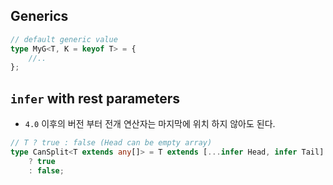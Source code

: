 ## Generics

```ts
// default generic value
type MyG<T, K = keyof T> = {
	//..
};
```

## `infer` with rest parameters

- `4.0` 이후의 버전 부터 전개 연산자는 마지막에 위치 하지 않아도 된다.

```ts
// T ? true : false (Head can be empty array)
type CanSplit<T extends any[]> = T extends [...infer Head, infer Tail]
	? true
	: false;
```
